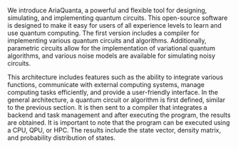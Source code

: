 We introduce AriaQuanta, a powerful and flexible tool for designing, simulating, and implementing quantum circuits. This open-source software is designed to make it easy for users of all experience
levels to learn and use quantum computing. The first version includes a compiler for implementing
various quantum circuits and algorithms. Additionally, parametric circuits allow for the implementation of variational quantum algorithms, and various noise models are available for simulating noisy circuits.

This architecture includes features such as the ability to integrate various functions, communicate with
external computing systems, manage computing tasks efficiently, and provide a user-friendly interface. In
the general architecture, a quantum circuit or algorithm is first defined, similar to the previous section.
It is then sent to a compiler that integrates a backend and task management and after executing the
program, the results are obtained. It is important to note that the program can be executed using a
CPU, QPU, or HPC. The results include the state vector, density matrix, and probability distribution of
states.

